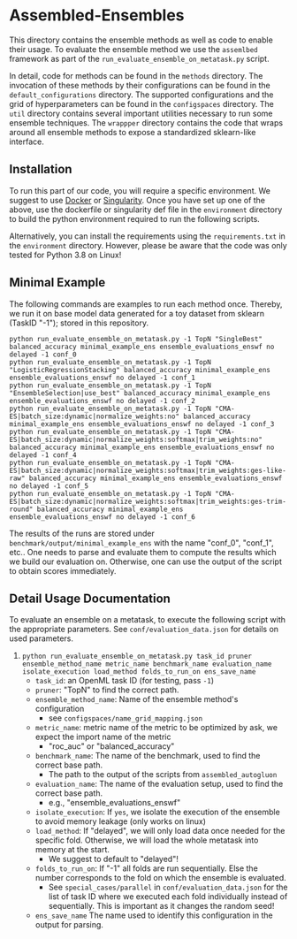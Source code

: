 # Assembled-Ensembles

This directory contains the ensemble methods as well as code to enable their usage.
To evaluate the ensemble method we use the `assemlbed` framework as part of
the `run_evaluate_ensemble_on_metatask.py` script.

In detail, code for methods can be found in the `methods` directory.
The invocation of these methods by their configurations can be found in the `default_configurations` directory.
The supported configurations and the grid of hyperparameters can be found in the `configspaces` directory.
The `util` directory contains several important utilities necessary to run some ensemble techniques.
The `wrappper` directory contains the code that wraps around all ensemble methods to expose a standardized sklearn-like
interface.

## Installation

To run this part of our code, you will require a specific environment.
We suggest to use [Docker](https://www.docker.com/) or [Singularity](https://sylabs.io/docs/).
Once you have set up one of the above, use the dockerfile or singularity def file in the `environment` directory to
build the python environment required to run the following scripts.

Alternatively, you can install the requirements using the `requirements.txt` in the `environment` directory.
However, please be aware that the code was only tested for Python 3.8 on Linux! 

## Minimal Example

The following commands are examples to run each method once.
Thereby, we run it on base model data generated for a toy dataset from sklearn (TaskID "-1"); stored in
this repository.

```shell
python run_evaluate_ensemble_on_metatask.py -1 TopN "SingleBest" balanced_accuracy minimal_example_ens ensemble_evaluations_enswf no delayed -1 conf_0
python run_evaluate_ensemble_on_metatask.py -1 TopN "LogisticRegressionStacking" balanced_accuracy minimal_example_ens ensemble_evaluations_enswf no delayed -1 conf_1
python run_evaluate_ensemble_on_metatask.py -1 TopN "EnsembleSelection|use_best" balanced_accuracy minimal_example_ens ensemble_evaluations_enswf no delayed -1 conf_2
python run_evaluate_ensemble_on_metatask.py -1 TopN "CMA-ES|batch_size:dynamic|normalize_weights:no" balanced_accuracy minimal_example_ens ensemble_evaluations_enswf no delayed -1 conf_3
python run_evaluate_ensemble_on_metatask.py -1 TopN "CMA-ES|batch_size:dynamic|normalize_weights:softmax|trim_weights:no" balanced_accuracy minimal_example_ens ensemble_evaluations_enswf no delayed -1 conf_4
python run_evaluate_ensemble_on_metatask.py -1 TopN "CMA-ES|batch_size:dynamic|normalize_weights:softmax|trim_weights:ges-like-raw" balanced_accuracy minimal_example_ens ensemble_evaluations_enswf no delayed -1 conf_5
python run_evaluate_ensemble_on_metatask.py -1 TopN "CMA-ES|batch_size:dynamic|normalize_weights:softmax|trim_weights:ges-trim-round" balanced_accuracy minimal_example_ens ensemble_evaluations_enswf no delayed -1 conf_6
```

The results of the runs are stored under `benchmark/output/minimal_example_ens` with the name "conf_0", "conf_1", etc..
One needs to parse and evaluate them to compute the results which we build our evaluation on.
Otherwise, one can use the output of the script to obtain scores immediately.

## Detail Usage Documentation

To evaluate an ensemble on a metatask, to execute the following script with the appropriate parameters.
See `conf/evaluation_data.json` for details on used parameters.

1) `python run_evaluate_ensemble_on_metatask.py task_id pruner ensemble_method_name metric_name benchmark_name evaluation_name isolate_execution load_method folds_to_run_on ens_save_name`
    * `task_id`: an OpenML task ID (for testing, pass `-1`)
    * `pruner`: "TopN" to find the correct path.
    * `ensemble_method_name`: Name of the ensemble method's configuration
        * see `configspaces/name_grid_mapping.json`
    * `metric_name`: metric name of the metric to be optimized by ask, we expect the import name of the metric
        * "roc_auc" or "balanced_accuracy"
    * `benchmark_name`: The name of the benchmark, used to find the correct base path.
        * The path to the output of the scripts from `assembled_autogluon`
    * `evaluation_name`: The name of the evaluation setup, used to find the correct base path.
        * e.g., "ensemble_evaluations_enswf"
    * `isolate_execution`: If `yes`, we isolate the execution of the ensemble to avoid memory leakage (only works on
      linux)
    * `load_method`: If "delayed", we will only load data once needed for the specific fold. Otherwise, we will load the
      whole metatask into memory at the start.
        * We suggest to default to "delayed"!
    * `folds_to_run_on`: If "-1" all folds are run sequentially. Else the number corresponds to the fold on which the
      ensemble is evaluated.
        * See `special_cases/parallel` in `conf/evaluation_data.json` for the list of task ID where we executed each
          fold individually instead of sequentially. This is important as it changes the random seed!
    * `ens_save_name` The name used to identify this configuration in the output for parsing.